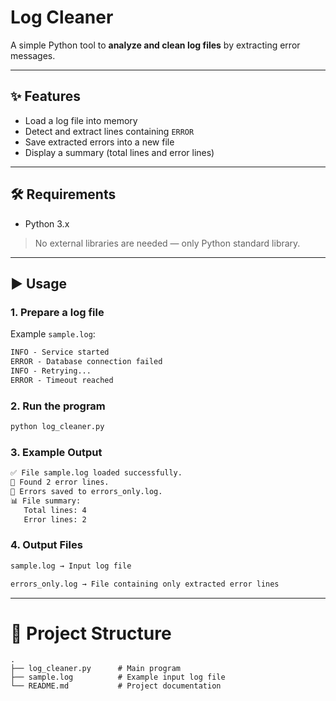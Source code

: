 # Log Cleaner

A simple Python tool to **analyze and clean log files** by extracting error messages.

---

## ✨ Features
- Load a log file into memory
- Detect and extract lines containing `ERROR`
- Save extracted errors into a new file
- Display a summary (total lines and error lines)

---

## 🛠 Requirements
- Python 3.x

> No external libraries are needed — only Python standard library.

---

## ▶️ Usage

### 1. Prepare a log file
Example `sample.log`:
```markdown
INFO - Service started
ERROR - Database connection failed
INFO - Retrying...
ERROR - Timeout reached
```

### 2. Run the program
```bash
python log_cleaner.py
```

### 3. Example Output
```markdown
✅ File sample.log loaded successfully.
🔎 Found 2 error lines.
💾 Errors saved to errors_only.log.
📊 File summary:
   Total lines: 4
   Error lines: 2
```

### 4. Output Files
```markdown
sample.log → Input log file

errors_only.log → File containing only extracted error lines
```
---
# 📂 Project Structure
```backtick
.
├── log_cleaner.py      # Main program
├── sample.log          # Example input log file
└── README.md           # Project documentation
```

